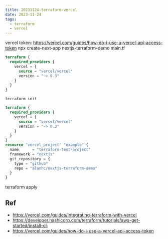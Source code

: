 ```yaml
---
title: 20231124-terraform-vercel
date: 2023-11-24
tags:
  - terraform
  - vercel
---
```

vercel token: https://vercel.com/guides/how-do-i-use-a-vercel-api-access-token
npx create-next-app nextjs-terraform-demo
main.tf
```terraform
terraform {
  required_providers {
    vercel = {
      source = "vercel/vercel"
      version = "~> 0.3"
    }
  }
}
```
`terraform init`
```terraform
terraform {
  required_providers {
    vercel = {
      source = "vercel/vercel"
      version = "~> 0.3"
    }
  }
}
resource "vercel_project" "example" {
  name      = "terraform-test-project"
  framework = "nextjs"
  git_repository = {
    type = "github"
    repo = "alanhc/nextjs-terraform-demo"
  }
}
```
terraform apply
## Ref
- https://vercel.com/guides/integrating-terraform-with-vercel
- https://developer.hashicorp.com/terraform/tutorials/aws-get-started/install-cli
- https://vercel.com/guides/how-do-i-use-a-vercel-api-access-token